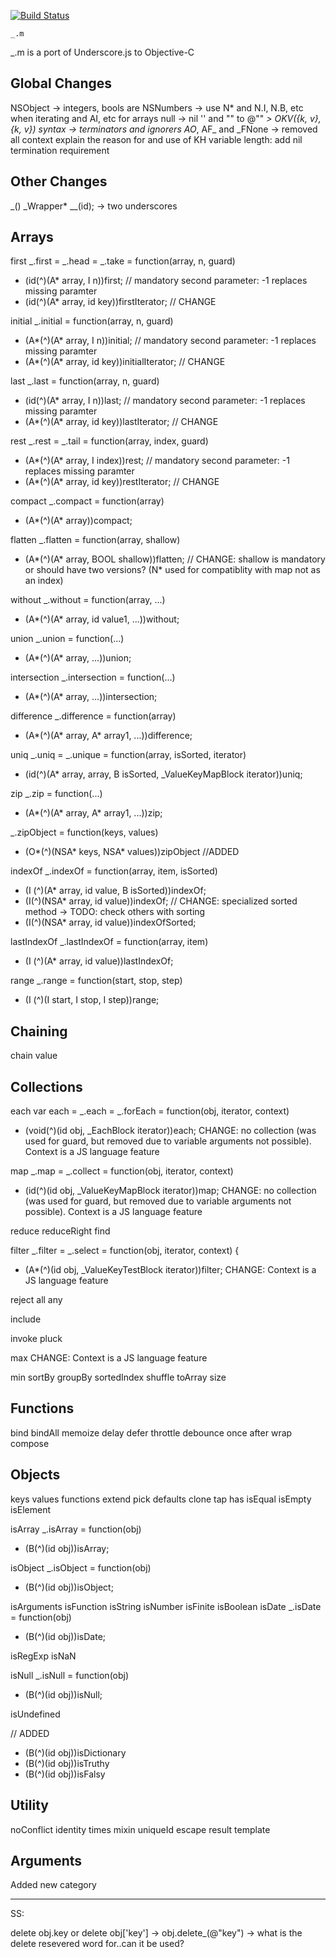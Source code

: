 [![Build Status](https:secure.travis-ci.org/kmalakoff/_.m.png)](http:travis-ci.org/kmalakoff/_.m)

````
_.m
````
_.m is a port of Underscore.js to Objective-C


Global Changes
------------
NSObject -> integers, bools are NSNumbers -> use N* and N.I, N.B, etc when iterating and AI, etc for arrays
null -> nil
'' and "" to @""
_> OKV({k, v}, {k, v}) syntax
-> terminators and ignorers AO_, AF_ and _FNone
-> removed all context
explain the reason for and use of KH
variable length: add nil termination requirement


Other Changes
------------
_() 
_Wrapper* __(id); -> two underscores

Arrays
------------

first
_.first = _.head = _.take = function(array, n, guard)
+ (id(^)(A* array, I n))first;  // mandatory second parameter: -1 replaces missing paramter
+ (id(^)(A* array, id key))firstIterator; // CHANGE


initial
_.initial = function(array, n, guard)
+ (A*(^)(A* array, I n))initial; // mandatory second parameter: -1 replaces missing paramter
+ (A*(^)(A* array, id key))initialIterator; // CHANGE

last
_.last = function(array, n, guard)
+ (id(^)(A* array, I n))last; // mandatory second parameter: -1 replaces missing paramter
+ (A*(^)(A* array, id key))lastIterator; // CHANGE

rest
_.rest = _.tail = function(array, index, guard)
+ (A*(^)(A* array, I index))rest; // mandatory second parameter: -1 replaces missing paramter
+ (A*(^)(A* array, id key))restIterator; // CHANGE

compact
_.compact = function(array)
+ (A*(^)(A* array))compact;

flatten
_.flatten = function(array, shallow)
+ (A*(^)(A* array, BOOL shallow))flatten;
// CHANGE: shallow is mandatory or should have two versions? (N* used for compatiblity with map not as an index)

without
_.without = function(array, ...)
+ (A*(^)(A* array, id value1, ...))without;

union
_.union = function(...)
+ (A*(^)(A* array, ...))union;

intersection
_.intersection = function(...)
+ (A*(^)(A* array, ...))intersection;

difference
_.difference = function(array)
+ (A*(^)(A* array, A* array1, ...))difference;

uniq
_.uniq = _.unique = function(array, isSorted, iterator)
+ (id(^)(A* array, array, B isSorted, _ValueKeyMapBlock iterator))uniq;

zip
_.zip = function(...)
+ (A*(^)(A* array, A* array1, ...))zip;

_.zipObject = function(keys, values)
+ (O*(^)(NSA* keys, NSA* values))zipObject //ADDED

indexOf
_.indexOf = function(array, item, isSorted)
+ (I (^)(A* array, id value, B isSorted))indexOf;
+ (I(^)(NSA* array, id value))indexOf; // CHANGE: specialized sorted method -> TODO: check others with sorting
+ (I(^)(NSA* array, id value))indexOfSorted;

lastIndexOf
_.lastIndexOf = function(array, item)
+ (I (^)(A* array, id value))lastIndexOf;

range
_.range = function(start, stop, step)
+ (I (^)(I start, I stop, I step))range;

Chaining
------------

chain
value

Collections
------------

each
  var each = _.each = _.forEach = function(obj, iterator, context)
+ (void(^)(id obj, _EachBlock iterator))each;
CHANGE: no collection (was used for guard, but removed due to variable arguments not possible). Context is a JS language feature

map
_.map = _.collect = function(obj, iterator, context)
+ (id(^)(id obj, _ValueKeyMapBlock iterator))map;
CHANGE: no collection (was used for guard, but removed due to variable arguments not possible). Context is a JS language feature

reduce
reduceRight
find

filter
  _.filter = _.select = function(obj, iterator, context) {
+ (A*(^)(id obj, _ValueKeyTestBlock iterator))filter;
CHANGE: Context is a JS language feature

reject
all
any

include



invoke
pluck

max
CHANGE: Context is a JS language feature

min
sortBy
groupBy
sortedIndex
shuffle
toArray
size


Functions
------------

bind
bindAll
memoize
delay
defer
throttle
debounce
once
after
wrap
compose

Objects
------------

keys
values
functions
extend
pick
defaults
clone
tap
has
isEqual
isEmpty
isElement

isArray
_.isArray = function(obj)
+ (B(^)(id obj))isArray;

isObject
_.isObject = function(obj)
+ (B(^)(id obj))isObject;

isArguments
isFunction
isString
isNumber
isFinite
isBoolean
isDate
_.isDate = function(obj)
+ (B(^)(id obj))isDate;

isRegExp
isNaN

isNull
_.isNull = function(obj)
+ (B(^)(id obj))isNull;

isUndefined

// ADDED
+ (B(^)(id obj))isDictionary
+ (B(^)(id obj))isTruthy
+ (B(^)(id obj))isFalsy

Utility
------------

noConflict
identity
times
mixin
uniqueId
escape
result
template


Arguments
------------
Added new category


***************
SS:

delete obj.key or delete obj['key'] -> obj.delete_(@"key") -> what is the delete resevered word for..can it be used?